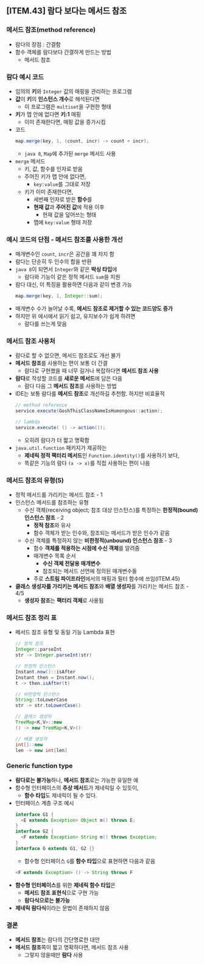 ## [ITEM.43] 람다 보다는 메서드 참조

### 메서드 참조(method reference)
- 람다의 장점 : 간결함
- 함수 객체를 람다보다 간결하게 만드는 방법
  - 메서드 참조

### 람다 예시 코드
- 임의의 **키**와 `Integer` 값의 매핑을 관리하는 프로그램
- **값**이 **키**의 **인스턴스 개수**로 해석된다면
  - 이 프로그램은 `multiset`을 구현한 형태
- **키**가 맵 안에 없다면 **키:1** 매핑
  - 이미 존재한다면, 매핑 값을 증가시킴
- 코드
  ```java
  map.merge(key, 1, (count, incr) -> count + incr);
  ```
  - `java 8`, `Map`에 추가된 `merge` 메서드 사용
- `merge` 메서드
  - 키, 값, 함수를 인자로 받음
  - 주어진 키가 맵 안에 없다면,
    - `key:value`를 그대로 저장
  - 키가 이미 존재한다면,
    - 세번째 인자로 받은 **함수**를
    - **현재 값**과 **주어진 값**에 적용 이후
      - 현재 값을 덮어쓰는 형태
    - 맵에 `key:value` 형태 저장

### 예시 코드의 단점 - 메서드 참조를 사용한 개선
- 매개변수인 `count`, `incr`은 공간을 꽤 차지 함
- 람다는 단순히 두 인수의 합을 반환
- `java 8`이 되면서 `Integer`와 같은 **박싱 타입**에
  - 람다와 기능이 같은 정적 메서드 `sum`을 지원
- 람다 대신, 이 특징을 활용하면 다음과 같이 변경 가능
  ```java
  map.merge(key, 1, Integer::sum);
  ```
- 매개변수 수가 늘어날 수록, **메서드 참조로 제거할 수 있는 코드양도 증가**
- 하지만 위 에시에서 읽기 쉽고, 유지보수가 쉽게 하려면
  - 람다를 쓰는게 맞음

### 메서드 참조 사용처
- 람다로 할 수 없으면, 메서드 참조로도 개선 불가
- **메서드 참조**를 사용하는 편이 보통 더 간결
  - 람다로 구현했을 때 너무 길거나 복잡하다면 **메서드 참조 사용**
- **람다**로 작성할 코드를 **새로운 메서드**에 담은 다음
  - 람다 다음 그 **메서드 참조**를 사용하는 방법
- IDE는 보통 람다를 **메서드 참조**로 개선하길 추천함. 하지만 비효율적
  ```java
  // method reference
  service.execute(GoshThisClassNameIsHumongous::action);

  // lambda
  service.execute( () -> action());
  ```
  - 오히려 람다가 더 짧고 명확함
- `java.util.function` 패키지가 제공하는
  - **제네릭 정적 팩터리 메서드**인 `Function.identity()`를 사용하기 보다,
  - 똑같은 기능의 람다 `(x -> x)`를 직접 사용하는 편이 나음

### 메서드 참조의 유형(5)
- 정적 메서드를 가리키는 메서드 참조 - 1 
- 인스턴스 메서드를 참조하는 유형
  - 수신 객체(receiving object; 참조 대상 인스턴스)를 특정하는 **한정적(bound) 인스턴스 참조** - 2
    - **정적 참조**와 유사
    - 함수 객체가 받는 인수와, 참조되는 메서드가 받은 인수가 같음
  - 수신 객체를 특정하지 않는 **비한정적(unbound) 인스턴스 참조** - 3
    - 함수 **객체를 적용하는 시점에 수신 객체**를 알려줌
    - 매개변수 목록 순서
      - **수신 객체 전달용 매개변수**
      - 참조되는 메서드 선언에 정의된 매개변수들
    - 주로 **스트림 파이프라인**에서의 매핑과 필터 함수에 쓰임(ITEM.45)
- **클래스 생성자를 가리키는 메서드 참조**와 **배열 생성자**를 가리키는 메서드 참조 - 4/5
  - **생성자 참조**는 **팩터리 객체**로 사용됨

### 메서드 참조 정리 표
- 메서드 참조 유형 및 동일 기능 Lambda 표현
  ```java
  // 정적 참조
  Integer::parseInt
  str -> Integer.parseInt(str) 

  // 한정적 인스턴스
  Instant.now()::isAfter
  Instant then = Instant.now();
  t -> then.isAfter(t)

  // 비한정적 인스턴스
  String::toLowerCase
  str -> str.toLowerCase()

  // 클래스 생성자
  TreeMap<K,V>::new
  () -> new TreeMap<K,V>()

  // 배열 생성자
  int[]::new
  len -> new int[len]
  ```

### Generic function type
- **람다로는 불가능**하나, **메서드 참조**로는 가능한 유일한 예
- 함수형 인터페이스의 **추상 메서드**가 제네릭일 수 있듯이,
  - **함수 타입**도 제네릭이 될 수 있다.
- 인터페이스 계층 구조 예시
  ```java
  interface G1 {
    <E extends Exception> Object m() throws E;
  }
  interface G2 {
    <F extends Exception> String m() throws Exception;
  }
  interface G extends G1, G2 {}
  ```
  - 함수형 인터페이스 `G`를 **함수 타입**으로 표현하면 다음과 같음
  ```java
  <F extends Exception> () -> String throws F
  ```
- **함수형 인터페이스**를 위한 **제네릭 함수 타입**은
  - **메서드 참조 표현식**으로 구현 가능
  - **람다식으로는 불가능**
- **제네릭 람다식**이라는 문법이 존재하지 않음

### 결론
- **메서드 참조**는 람다의 간단명료한 대안
- **메서드 참조**쪽이 짧고 명확하다면, 메서드 참조 사용
  - 그렇지 않을때만 **람다** 사용